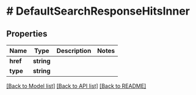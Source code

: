 # # DefaultSearchResponseHitsInner

## Properties

Name | Type | Description | Notes
------------ | ------------- | ------------- | -------------
**href** | **string** |  |
**type** | **string** |  |

[[Back to Model list]](../../README.md#models) [[Back to API list]](../../README.md#endpoints) [[Back to README]](../../README.md)

